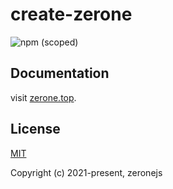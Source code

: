 # create-zerone

![npm (scoped)](https://img.shields.io/npm/v/create-zerone)
 
## Documentation

visit [zerone.top](https://zerone.top).

## License

[MIT](https://opensource.org/licenses/MIT)

Copyright (c) 2021-present, zeronejs
